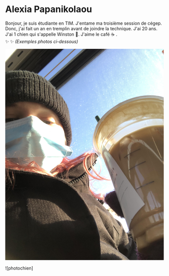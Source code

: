 # Alexia Papanikolaou

Bonjour, je suis étudiante en TIM. J'entame ma troisième session de cégep. Donc, j'ai fait un an en tremplin avant de joindre la technique. J'ai 20 ans. J'ai 1 chien qui s'appelle Winston :dog:. J'aime le café :coffee: . <br> ✨ ✨ 
*(Exemples photos ci-dessous)*


![photomoi](medias/lemoi.jpg)

![photochien]
